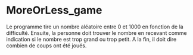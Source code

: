 # MoreOrLess_game
Le programme tire un nombre aléatoire entre 0 et 1000 en fonction de la difficulté.
Ensuite, la personne doit trouver le nombre en recevant
comme indication si le nombre est trop grand ou trop
petit.
A la fin, il doit dire combien de coups ont
été joués. 
